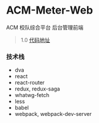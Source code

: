 # ACM-Meter-Web

ACM 校队综合平台 后台管理前端

> 1.0 [代码地址](https://github.com/Raynxxx/CUIT-ACM-Website)

### 技术栈
* dva
* react
* react-router
* redux, redux-saga
* whatwg-fetch
* less
* babel
* webpack, webpack-dev-server